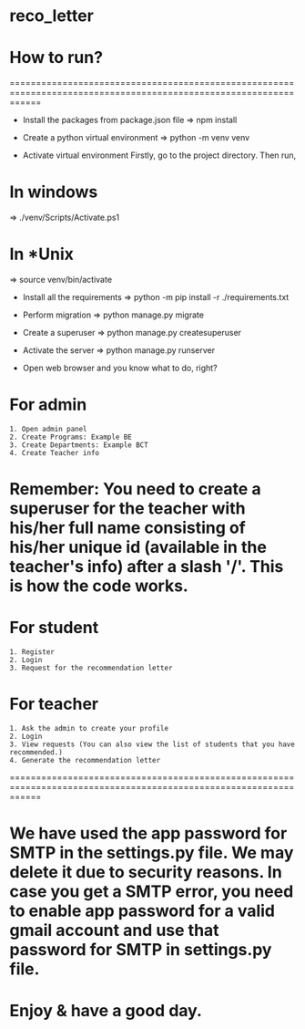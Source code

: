 # reco_letter

# How to run?
================================================================================================================== 
* Install the packages from package.json file 
=> npm install

* Create a python virtual environment
=> python -m venv venv

* Activate virtual environment
Firstly, go to the project directory.
Then run,
# In windows 
=> ./venv/Scripts/Activate.ps1
# In *Unix
=> source venv/bin/activate

* Install all the requirements
=> python -m pip install -r ./requirements.txt

* Perform migration
=> python manage.py migrate

* Create a superuser
=> python manage.py createsuperuser

* Activate the server
=> python manage.py runserver

* Open web browser and you know what to do, right?
# For admin
	1. Open admin panel
	2. Create Programs: Example BE
	3. Create Departments: Example BCT
	4. Create Teacher info
# Remember: You need to create a superuser for the teacher with his/her full name consisting of his/her unique id (available in the teacher's info) after a slash '/'. This is how the code works.

# For student
	1. Register
	2. Login
	3. Request for the recommendation letter
	
# For teacher 
	1. Ask the admin to create your profile
	2. Login
	3. View requests (You can also view the list of students that you have recommended.)
	4. Generate the recommendation letter 
	
==================================================================================================================

# We have used the app password for SMTP in the settings.py file. We may delete it due to security reasons. In case you get a SMTP error, you need to enable app password for a valid gmail account and use that password for SMTP in settings.py file.  

# Enjoy & have a good day.
